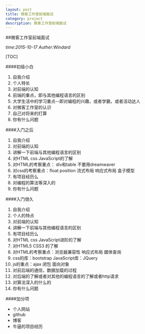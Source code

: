 ```yaml
---
layout: post
title: 微客工作室前端面试
category: project
description: 微客工作室前端面试
---
```


##微客工作室前端面试

*time:2015-10-17*
*Auther:Windard*

[TOC]

####初级小白
1. 自我介绍
2. 个人特长
3. 对前端的认知
4. 前端的重点，即与其他编程语言的区别
3. 大学生活中的学习重点--即对编程的兴趣，或者学霸，或者活动达人
4. 对微客工作室的认识
4. 自己对将来的打算
5. 你有什么问题

####入门之后
1. 自我介绍
2. 对前端的认知
3. 讲解一下前端与其他编程语言的区别
2. 对HTML css JavaScript的了解
3. 对HTML的考察重点： div和table 不要用dreamwaver
4. 对css的考察重点：float position 流式布局 响应式布局 盒子模型
3. 有项目经历么
4. 对编程的算法等深入的
5. 你有什么问题

####入门很久
1. 自我介绍
2. 个人的特点
2. 对前端的认知
3. 讲解一下前端与其他编程语言的区别
4. 有项目经历么
2. 对HTML css JavaScript进阶的了解
3. 对HTML5 CSS3 的了解
3. 对HTML的考察重点：浏览器兼容性 响应式布局 媒体查询
3. css的库：bootstrap JavaScript库：JQuery
4. js的重点：ajax 闭包 面向对象
4. 对前后端的通信，数据加载的过程
4. 对后端的了解或者对其他的编程语言的了解或者http请求
5. 对算法深入的什么的
6. 你有什么问题

####加分项
- 个人网站
- github
- 博客
- 牛逼的项目经历